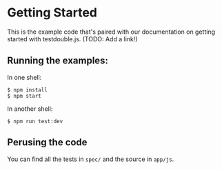 # Getting Started

This is the example code that's paired with our documentation on getting
started with testdouble.js. (TODO: Add a link!)

## Running the examples:

In one shell:

```
$ npm install
$ npm start
```

In another shell:

```
$ npm run test:dev
```

## Perusing the code

You can find all the tests in `spec/` and the source in `app/js`.

